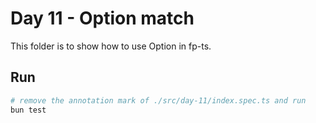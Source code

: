 # Day 11 - Option match

This folder is to show how to use Option in fp-ts.

## Run

```sh
# remove the annotation mark of ./src/day-11/index.spec.ts and run
bun test
```
